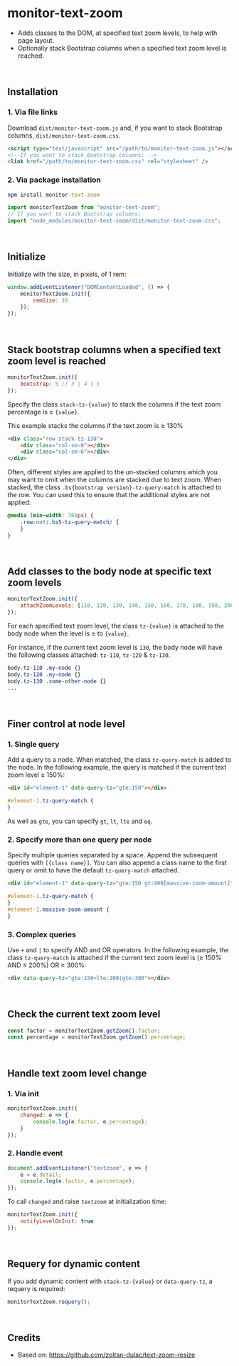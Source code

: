 ﻿# monitor-text-zoom

-   Adds classes to the DOM, at specified text zoom levels, to help with page layout.
-   Optionally stack Bootstrap columns when a specified text zoom level is reached.

<br>

## Installation

### 1. Via file links

Download `dist/monitor-text-zoom.js` and, if you want to stack Bootstrap columns, `dist/monitor-text-zoom.css`.

```html
<script type="text/javascript" src="/path/to/monitor-text-zoom.js"></script>
<!--If you want to stack Bootstrap columns: -->
<link href="/path/to/monitor-text-zoom.css" rel="stylesheet" />
```

### 2. Via package installation

```cmd
npm install monitor-text-zoom
```

```js
import monitorTextZoom from "monitor-text-zoom";
// If you want to stack Bootstrap columns:
import "node_modules/monitor-text-zoom/dist/monitor-text-zoom.css";
```

<br>

## Initialize

Initialize with the size, in pixels, of 1 rem:

```js
window.addEventListener("DOMContentLoaded", () => {
    monitorTextZoom.init({
        remSize: 16
    });
});
```

<br>

## Stack bootstrap columns when a specified text zoom level is reached

```js
monitorTextZoom.init({
    bootstrap: 5 // 3 | 4 | 5
});
```

Specify the class `stack-tz-{value}` to stack the columns if the text zoom percentage is &GreaterEqual; `{value}`.

This example stacks the columns if the text zoom is &GreaterEqual; 130%

```html
<div class="row stack-tz-130">
    <div class="col-sm-6"></div>
    <div class="col-sm-6"></div>
</div>
```

Often, different styles are applied to the un-stacked columns which you may want to omit when the columns are stacked due to text zoom. When stacked, the class `.bs{bootstrap version}-tz-query-match` is attached to the row. You can used this to ensure that the additional styles are not applied:

```css
@media (min-width: 768px) {
    .row:not(.bs5-tz-query-match) {
    }
}
```

<br>

## Add classes to the body node at specific text zoom levels

```js
monitorTextZoom.init({
    attachZoomLevels: [110, 120, 130, 140, 150, 160, 170, 180, 190, 200, 250, 300, 350, 400, 450, 500]
});
```

For each specified text zoom level, the class `tz-{value}` is attached to the body node when the level is &GreaterEqual; to `{value}`.

For instance, if the current text zoom level is `130`, the body node will have the following classes attached: `tz-110`, `tz-120` & `tz-130`.

```css
body.tz-110 .my-node {}
body.tz-120 .my-node {}
body.tz-130 .some-other-node {}
...
```

<br>

## Finer control at node level

### 1. Single query

Add a query to a node. When matched, the class `tz-query-match` is added to the node. In the following example, the query is matched if the current text zoom level &GreaterEqual; 150%:

```html
<div id="element-1" data-query-tz="gte:150"></div>
```

```css
#element-1.tz-query-match {
}
```

As well as `gte`, you can specify `gt`, `lt`, `lte` and `eq`.

### 2. Specify more than one query per node

Specify multiple queries separated by a space. Append the subsequent queries with `[{class name}]`. You can also append a class name to the first query or omit to have the default `tz-query-match` attached.

```html
<div id="element-1" data-query-tz="gte:150 gt:400[massive-zoom-amount]"></div>
```

```css
#element-1.tz-query-match {
}
#element-1.massive-zoom-amount {
}
```

### 3. Complex queries

Use `+` and `|` to specify AND and OR operators. In the following example, the class `tz-query-match` is attached if the current text zoom level is (&GreaterEqual; 150% AND &leq; 200%) OR &GreaterEqual; 300%:

```html
<div data-query-tz="gte:150+lte:200|gte:300"></div>
```

<br>

## Check the current text zoom level

```js
const factor = monitorTextZoom.getZoom().factor;
const percentage = monitorTextZoom.getZoom().percentage;
```

<br>

## Handle text zoom level change

### 1. Via init

```js
monitorTextZoom.init({
    changed: e => {
        console.log(e.factor, e.percentage);
    }
});
```

### 2. Handle event

```js
document.addEventListener("textzoom", e => {
    e = e.detail;
    console.log(e.factor, e.percentage);
});
```

To call `changed` and raise `textzoom` at initialization time:

```js
monitorTextZoom.init({
    notifyLevelOnInit: true
});
```

<br>

## Requery for dynamic content

If you add dynamic content with `stack-tz-{value}` or `data-query-tz`, a requery is required:

```js
monitorTextZoom.requery();
```

<br>

## Credits

-   Based on: https://github.com/zoltan-dulac/text-zoom-resize
